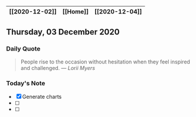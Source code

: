 | [[2020-12-02]] | [[Home]] | [[2020-12-04]] |
| :-: | :-: | :-: |

## Thursday, 03 December 2020

### Daily Quote
> People rise to the occasion without hesitation when they feel inspired and challenged.
> &mdash; <cite>Lorii Myers</cite>

### Today's Note

- [x] Generate charts
- [ ] 
- [ ] 